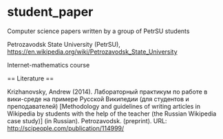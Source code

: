 student_paper
=============

Computer science papers written by a group of PetrSU students

Petrozavodsk State University (PetrSU), https://en.wikipedia.org/wiki/Petrozavodsk_State_University

Internet-mathematics course

== Literature == 

Krizhanovsky, Andrew (2014). Лабораторный практикум по работе в вики-среде на примере Русской Википедии (для студентов и преподавателей) [Methodology and guidelines of writing articles in Wikipedia by students with the help of the teacher (the Russian Wikipedia case study)] (in Russian). Petrozavodsk. (preprint). URL: http://scipeople.com/publication/114999/

